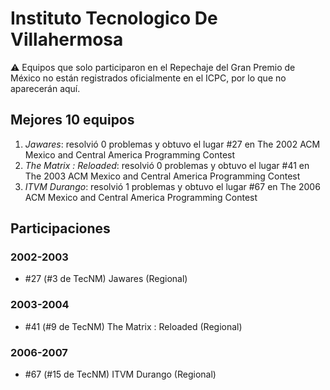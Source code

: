 # Instituto Tecnologico De Villahermosa

:warning: Equipos que solo participaron en el Repechaje del Gran Premio de México no están registrados oficialmente en el ICPC, por lo que no aparecerán aquí.

## Mejores 10 equipos

1. _Jawares_: resolvió 0 problemas y obtuvo el lugar #27 en The 2002 ACM Mexico and Central America Programming Contest
1. _The Matrix : Reloaded_: resolvió 0 problemas y obtuvo el lugar #41 en The 2003 ACM Mexico and Central America Programming Contest
1. _ITVM Durango_: resolvió 1 problemas y obtuvo el lugar #67 en The 2006 ACM Mexico and Central America Programming Contest

## Participaciones

### 2002-2003

- #27 (#3 de TecNM) Jawares (Regional)

### 2003-2004

- #41 (#9 de TecNM) The Matrix : Reloaded (Regional)

### 2006-2007

- #67 (#15 de TecNM) ITVM Durango (Regional)



